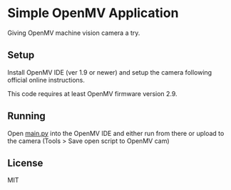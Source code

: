 # Simple OpenMV Application

Giving OpenMV machine vision camera a try. 

## Setup

Install OpenMV IDE (ver 1.9 or newer) and setup the camera following official online instructions.

This code requires at least OpenMV firmware version 2.9. 

## Running

Open [main.py](main.py) into the OpenMV IDE and either run from there or upload to the camera (Tools > Save open script to OpenMV cam)

## License

MIT
 

